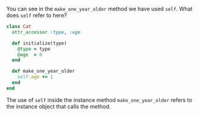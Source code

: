 You can see in the `make_one_year_older` method we have used `self`. What does `self` refer to here?

```ruby
class Cat
  attr_accessor :type, :age

  def initialize(type)
    @type = type
    @age  = 0
  end

  def make_one_year_older
    self.age += 1
  end
end
```

The use of `self` inside the instance method `make_one_year_older` refers to the instance object that calls the method.